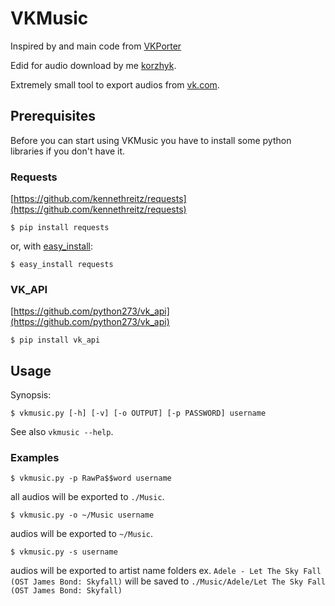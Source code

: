 VKMusic
========

Inspired by and main code from [VKPorter](https://github.com/amka/VKPorter)

Edid for audio download by me [korzhyk](https://github.com/korzhyk).

Extremely small tool to export audios from [vk.com](https://vk.com).


## Prerequisites

Before you can start using VKMusic you have to install some python libraries if you don't have it.

### Requests

[https://github.com/kennethreitz/requests](https://github.com/kennethreitz/requests)

    $ pip install requests

or, with [easy_install](http://pypi.python.org/pypi/setuptools):

    $ easy_install requests

### VK_API
[https://github.com/python273/vk_api](https://github.com/python273/vk_api)

    $ pip install vk_api

## Usage

Synopsis:

    $ vkmusic.py [-h] [-v] [-o OUTPUT] [-p PASSWORD] username

See also `vkmusic --help`.

### Examples

    $ vkmusic.py -p RawPa$$word username
    
all audios will be exported to `./Music`.

    $ vkmusic.py -o ~/Music username
    
audios will be exported to `~/Music`.

    $ vkmusic.py -s username

audios will be exported to artist name folders ex. `Adele - Let The Sky Fall (OST James Bond: Skyfall)` will be saved to `./Music/Adele/Let The Sky Fall (OST James Bond: Skyfall)`
